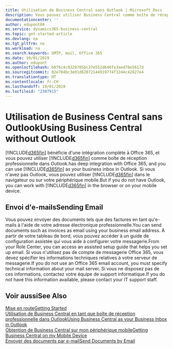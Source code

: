 ```yaml
---
title: Utilisation de Business Central sans Outlook | Microsoft Docs
description: Vous pouvez utiliser Business Central comme boîte de réception professionnelle dans Outlook, car il est intégré à Office 365. Cependant, vous pouvez également l'utiliser sans Outlook dans un navigateur ou sur votre périphérique mobile.
documentationcenter: ''
author: edupont04
ms.service: dynamics365-business-central
ms.topic: get-started-article
ms.devlang: na
ms.tgt_pltfrm: na
ms.workload: na
ms.search.keywords: SMTP, mail, Office 365
ms.date: 10/01/2019
ms.author: edupont
ms.openlocfilehash: b876c4c9328705bc37e552d646fe3aed78e5617d
ms.sourcegitcommit: 02e704bc3e01d62072144919774f1244c42827e4
ms.translationtype: HT
ms.contentlocale: fr-CH
ms.lasthandoff: 10/01/2019
ms.locfileid: "2307915"
---
```

# <a name="using-business-central-without-outlook"></a><span data-ttu-id="f3729-103">Utilisation de Business Central sans Outlook</span><span class="sxs-lookup"><span data-stu-id="f3729-103">Using Business Central without Outlook</span></span>
[!INCLUDE[d365fin](includes/d365fin_md.md)] <span data-ttu-id="f3729-104">bénéficie d'une intégration complète à Office 365, et vous pouvez utiliser [!INCLUDE[d365fin](includes/d365fin_md.md)] comme boîte de réception professionnelle dans Outlook.</span><span class="sxs-lookup"><span data-stu-id="f3729-104">has deep integration with Office 365, and you can use [!INCLUDE[d365fin](includes/d365fin_md.md)] as your business inbox in Outlook.</span></span> <span data-ttu-id="f3729-105">Si vous n'avez pas Outlook, vous pouvez utiliser [!INCLUDE[d365fin](includes/d365fin_md.md)] dans le navigateur ou sur votre périphérique mobile.</span><span class="sxs-lookup"><span data-stu-id="f3729-105">But if you do not have Outlook, you can work with [!INCLUDE[d365fin](includes/d365fin_md.md)] in the browser or on your mobile device.</span></span>  

## <a name="sending-email"></a><span data-ttu-id="f3729-106">Envoi d'e-mails</span><span class="sxs-lookup"><span data-stu-id="f3729-106">Sending Email</span></span>
<span data-ttu-id="f3729-107">Vous pouvez envoyer des documents tels que des factures en tant qu'e-mails à l'aide de votre adresse électronique professionnelle.</span><span class="sxs-lookup"><span data-stu-id="f3729-107">You can send documents such as invoices as email using your business email address.</span></span> <span data-ttu-id="f3729-108">À partir de votre tableau de bord, vous pouvez accéder à un guide de configuration assistée qui vous aide à configurer votre messagerie.</span><span class="sxs-lookup"><span data-stu-id="f3729-108">From your Role Center, you can access an assisted setup guide that helps you set up email.</span></span> <span data-ttu-id="f3729-109">Si vous n'utilisez pas de compte de messagerie Office 365, vous devez spécifier les informations techniques relatives à votre serveur de messagerie.</span><span class="sxs-lookup"><span data-stu-id="f3729-109">If you do not use an Office 365 email account, you must specify technical information about your mail server.</span></span> <span data-ttu-id="f3729-110">Si vous ne disposez pas de ces informations, contactez votre équipe de support informatique.</span><span class="sxs-lookup"><span data-stu-id="f3729-110">If you do not have this information available, please contact your IT support staff.</span></span>  


## <a name="see-also"></a><span data-ttu-id="f3729-111">Voir aussi</span><span class="sxs-lookup"><span data-stu-id="f3729-111">See Also</span></span>
[<span data-ttu-id="f3729-112">Mise en route</span><span class="sxs-lookup"><span data-stu-id="f3729-112">Getting Started</span></span>](product-get-started.md)  
[<span data-ttu-id="f3729-113">Utilisation de Business Central en tant que boîte de réception professionnelle dans Outlook</span><span class="sxs-lookup"><span data-stu-id="f3729-113">Using Business Central as your Business Inbox in Outlook</span></span>](admin-outlook.md)  
[<span data-ttu-id="f3729-114">Obtention de Business Central sur mon périphérique mobile</span><span class="sxs-lookup"><span data-stu-id="f3729-114">Getting Business Central on my Mobile Device</span></span>](install-mobile-app.md)  
[<span data-ttu-id="f3729-115">Envoyer des documents par e-mail</span><span class="sxs-lookup"><span data-stu-id="f3729-115">Send Documents by Email</span></span>](ui-how-send-documents-email.md)
